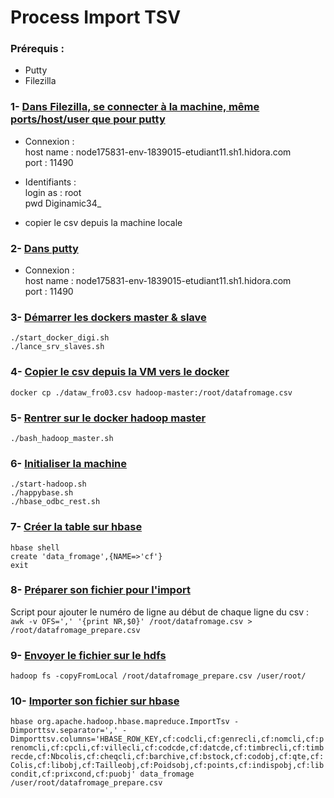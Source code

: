 # Process Import TSV

### Prérequis :
* Putty
* Filezilla

###  1- <ins> Dans Filezilla, se connecter à la machine, même ports/host/user que pour putty </ins>
  
* Connexion :  
host name : node175831-env-1839015-etudiant11.sh1.hidora.com  
port  : 11490  

* Identifiants :  
login as : root  
pwd Diginamic34_  
   
* copier le csv depuis la machine locale  
  
### 2- <ins> Dans putty </ins>
* Connexion :   
host name : node175831-env-1839015-etudiant11.sh1.hidora.com  
port  : 11490  
   
### 3- <ins> Démarrer les dockers master & slave </ins>  
``` ./start_docker_digi.sh ```   
``` ./lance_srv_slaves.sh ```  
  
### 4- <ins> Copier le csv depuis la VM vers le docker </ins>  
``` docker cp ./dataw_fro03.csv hadoop-master:/root/datafromage.csv ```  
  
### 5- <ins> Rentrer sur le docker hadoop master </ins>  
``` ./bash_hadoop_master.sh ```  
  
### 6- <ins> Initialiser la machine </ins>  
``` ./start-hadoop.sh ```  
```./happybase.sh ```  
```./hbase_odbc_rest.sh ```  
  
### 7- <ins> Créer la table sur hbase </ins>  
``` hbase shell ```  
``` create 'data_fromage',{NAME=>'cf'} ```  
``` exit ```  
  
### 8- <ins> Préparer son fichier pour l'import </ins>  
Script pour ajouter le numéro de ligne au début de chaque ligne du csv :   
``` awk -v OFS=',' '{print NR,$0}' /root/datafromage.csv > /root/datafromage_prepare.csv ```    
  
### 9- <ins> Envoyer le fichier sur le hdfs </ins>  
``` hadoop fs -copyFromLocal /root/datafromage_prepare.csv /user/root/ ```  
  
### 10- <ins> Importer son fichier sur hbase </ins>  
``` hbase org.apache.hadoop.hbase.mapreduce.ImportTsv -Dimporttsv.separator=',' -Dimporttsv.columns='HBASE_ROW_KEY,cf:codcli,cf:genrecli,cf:nomcli,cf:prenomcli,cf:cpcli,cf:villecli,cf:codcde,cf:datcde,cf:timbrecli,cf:timbrecde,cf:Nbcolis,cf:cheqcli,cf:barchive,cf:bstock,cf:codobj,cf:qte,cf:Colis,cf:libobj,cf:Tailleobj,cf:Poidsobj,cf:points,cf:indispobj,cf:libcondit,cf:prixcond,cf:puobj' data_fromage /user/root/datafromage_prepare.csv ```  


